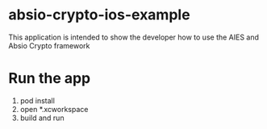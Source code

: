 # absio-crypto-ios-example

This application is intended to show the developer how to use the AIES and Absio Crypto framework

# Run the app

1. pod install
2. open *.xcworkspace
3. build and run